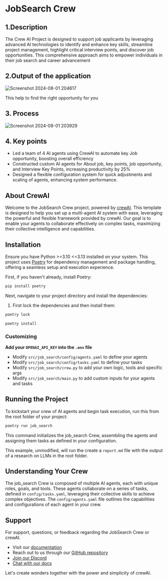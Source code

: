 # JobSearch Crew

## 1.Description

The Crew AI Project is designed to support job applicants by leveraging advanced AI technologies to identify and enhance key skills, streamline project management, highlight critical interview points, and discover job opportunities. This comprehensive approach aims to empower individuals in their job search and career advancement

## 2.Output of the application

![Screenshot 2024-08-01 204617](https://github.com/user-attachments/assets/e9150dbe-7c28-4e10-9ef8-76ff399beabe)

This help to find the right opportunity for you

## 3. Process 

![Screenshot 2024-08-01 203929](https://github.com/user-attachments/assets/aa1d0d2e-abd9-4460-8085-9aaa7d543780)


## 4. Key points 

*  Led a team of 4 AI agents using CrewAI to automate key Job opportunity, boosting overall efficiency
*  Constructed custom AI agents for About job, key points, job opportunity, and Interview Key Points, increasing productivity by 25%
*  Designed a flexible configuration system for quick adjustments and scaling of agents, enhancing system performance.


## About CrewAI 

Welcome to the JobSearch Crew project, powered by [crewAI](https://crewai.com). This template is designed to help you set up a multi-agent AI system with ease, leveraging the powerful and flexible framework provided by crewAI. Our goal is to enable your agents to collaborate effectively on complex tasks, maximizing their collective intelligence and capabilities.

## Installation

Ensure you have Python >=3.10 <=3.13 installed on your system. This project uses [Poetry](https://python-poetry.org/) for dependency management and package handling, offering a seamless setup and execution experience.

First, if you haven't already, install Poetry:

```bash
pip install poetry
```

Next, navigate to your project directory and install the dependencies:

1. First lock the dependencies and then install them:
```bash
poetry lock
```
```bash
poetry install
```
### Customizing

**Add your `OPENAI_API_KEY` into the `.env` file**

- Modify `src/job_search/config/agents.yaml` to define your agents
- Modify `src/job_search/config/tasks.yaml` to define your tasks
- Modify `src/job_search/crew.py` to add your own logic, tools and specific args
- Modify `src/job_search/main.py` to add custom inputs for your agents and tasks

## Running the Project

To kickstart your crew of AI agents and begin task execution, run this from the root folder of your project:

```bash
poetry run job_search
```

This command initializes the job_search Crew, assembling the agents and assigning them tasks as defined in your configuration.

This example, unmodified, will run the create a `report.md` file with the output of a research on LLMs in the root folder.

## Understanding Your Crew

The job_search Crew is composed of multiple AI agents, each with unique roles, goals, and tools. These agents collaborate on a series of tasks, defined in `config/tasks.yaml`, leveraging their collective skills to achieve complex objectives. The `config/agents.yaml` file outlines the capabilities and configurations of each agent in your crew.

## Support

For support, questions, or feedback regarding the JobSearch Crew or crewAI.
- Visit our [documentation](https://docs.crewai.com)
- Reach out to us through our [GitHub repository](https://github.com/joaomdmoura/crewai)
- [Join our Discord](https://discord.com/invite/X4JWnZnxPb)
- [Chat with our docs](https://chatg.pt/DWjSBZn)

Let's create wonders together with the power and simplicity of crewAI.
